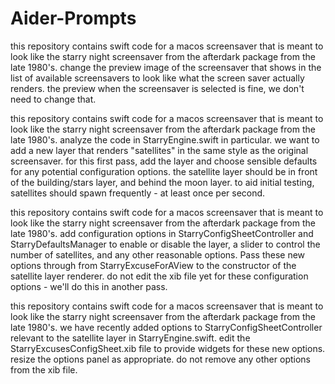 #  Aider-Prompts

this repository contains swift code for a macos screensaver that is meant to look like the starry night screensaver from the afterdark package from the late 1980's. change the preview image of the screensaver that shows in the list of available screensavers to look like what the screen saver actually renders. the preview when the screensaver is selected is fine, we don't need to change that.

this repository contains swift code for a macos screensaver that is meant to look like the starry night screensaver from the afterdark package from the late 1980's. analyze the code in StarryEngine.swift in particular. we want to add a new layer that renders "satellites" in the same style as the original screensaver. for this first pass, add the layer and choose sensible defaults for any potential configuration options. the satellite layer should be in front of the building/stars layer, and behind the moon layer. to aid initial testing, satellites should spawn frequently - at least once per second.

this repository contains swift code for a macos screensaver that is meant to look like the starry night screensaver from the afterdark package from the late 1980's. add configuration options in StarryConfigSheetController and StarryDefaultsManager to enable or disable the layer, a slider to control the number of satellites, and any other reasonable options. Pass these new options through from StarryExcuseForAView  to the constructor of the satellite layer renderer. do not edit the xib file yet for these configuration options - we'll do this in another pass.


this repository contains swift code for a macos screensaver that is meant to look like the starry night screensaver from the afterdark package from the late 1980's.  we have recently added options to StarryConfigSheetController relevant to the satellite layer in StarryEngine.swift. edit the StarryExcusesConfigSheet.xib file to provide widgets for these new options. resize the options panel as appropriate. do not remove any other options from the xib file.
